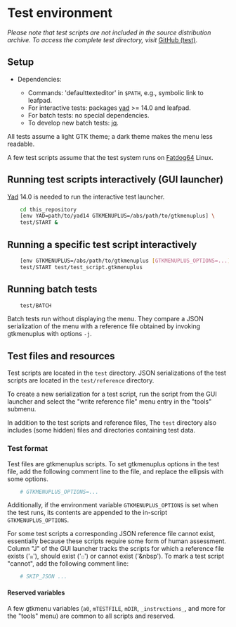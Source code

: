 # Test environment

_Please note that test scripts are not included in the source distribution archive.
To access the complete test directory, visit_ [GitHub (test)].

## Setup

- Dependencies:

  - Commands: 'defaulttexteditor' in `$PATH`, e.g., symbolic link to leafpad.
  - For interactive tests: packages [yad] >= 14.0 and leafpad.
  - For batch tests: no special dependencies.
  - To develop new batch tests: [jq].

All tests assume a light GTK theme; a dark theme makes the menu less readable.

A few test scripts assume that the test system runs on [Fatdog64] Linux.

## Running test scripts interactively (GUI launcher)

[Yad] 14.0 is needed to run the interactive test launcher.

```sh
    cd this_repository
    [env YAD=path/to/yad14 GTKMENUPLUS=/abs/path/to/gtkmenuplus] \
    test/START &
```

## Running a specific test script interactively

```sh
    [env GTKMENUPLUS=/abs/path/to/gtkmenuplus [GTKMENUPLUS_OPTIONS=...]] \
    test/START test/test_script.gtkmenuplus
```

## Running batch tests

```sh
    test/BATCH
```

Batch tests run without displaying the menu. They compare
a JSON serialization of the menu with a reference file
obtained by invoking gtkmenuplus with options `-j`.

## Test files and resources

Test scripts are located in the `test` directory. JSON serializations
of the test scripts are located in the `test/reference` directory.

To create a new serialization for a test script, run
the script from the GUI launcher and select the "write
reference file" menu entry in the "tools" submenu.

In addition to the test scripts and reference files, The `test` directory
also includes (some hidden) files and directories containing test data.

### Test format

Test files are gtkmenuplus scripts.
To set gtkmenuplus options in the test file, add the following
comment line to the file, and replace the ellipsis with some options.

```sh
    # GTKMENUPLUS_OPTIONS=...
```

Additionally, if the environment variable `GTKMENUPLUS_OPTIONS` is set when the
test runs, its contents are appended to the in-script `GTKMENUPLUS_OPTIONS`.

For some test scripts a corresponding JSON reference file cannot exist,
essentially because these scripts require some form of human assessment.
Column "J" of the GUI launcher tracks the scripts for which a reference
file exists ('`☒`'), should exist ('`☐`') or cannot exist ('&nbsp'). To
mark a test script "cannot", add the following comment line:

```sh
    # SKIP_JSON ...
```

#### Reserved variables

A few gtkmenu variables (`a0`, `mTESTFILE`, `mDIR`, `_instructions_`,
and more for the "tools" menu) are common to all scripts and reserved.

[Fatdog64]: <https://distro.ibiblio.org/fatdog/web>
[GitHub (test)]: <https://github.com/step-/gtkmenuplus/tree/master/test/>
[jq]: <https://github.com/jqlang/jq>
[yad]: <https://github.com/v1cont/yad>
[Yad]: <https://github.com/v1cont/yad>
